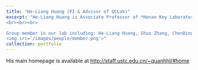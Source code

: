 ```yaml
---
title: "He-Liang Huang (PI & Advisor of QCLab)"
excerpt: "He-Liang Huang is Associate Professor of *Henan Key Laboratory of Quantum Information and Cryptography*. My research was conducted under the guidance of Professor Huang <br/><img src='/images/people/hhl.png'> 
<br><br><br>

Group member in our lab including: He-Liang Huang, Shuo Zhang, ChenDing, Xiao-Yue Xu, Tian-Tian Ci, Wei-You Liao,Yu-Ting Xia, Tian Li:
<img src='/images/people/member.png'>"
collection: portfolio
---
```

His main homepage is available at <http://staff.ustc.edu.cn/~quanhhl/#home>

